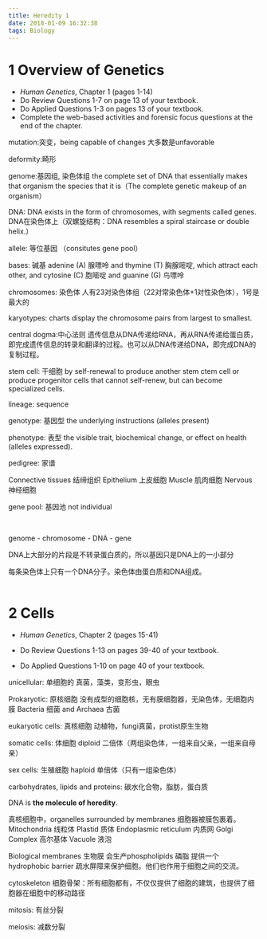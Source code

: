```yaml
---
title: Heredity 1
date: 2018-01-09 16:32:38
tags: Biology
---
```


# 1 Overview of Genetics

- *Human Genetics*, Chapter 1 (pages 1-14)
- Do Review Questions 1-7 on page 13 of your textbook.
- Do Applied Questions 1-3 on pages 13 of your textbook.
- Complete the web-based activities and forensic focus questions at the end of the chapter.

mutation:突变，being capable of changes 大多数是unfavorable

deformity:畸形

genome:基因组, 染色体组 the complete set of DNA that essentially makes that organism the species that it is（The complete genetic make­up of an organism）

DNA: DNA exists in the form of chromosomes, with segments called genes. DNA在染色体上（双螺旋结构：DNA resembles a spiral staircase or double helix.）

allele: 等位基因 （consitutes gene pool）

bases: 碱基 adenine (A) 腺嘌呤 and thymine (T) 胸腺嘧啶, which attract each other, and cytosine (C) 胞嘧啶 and guanine (G) 鸟嘌呤

chromosomes: 染色体 人有23对染色体组（22对常染色体+1对性染色体），1号是最大的

karyotypes: charts display the chromosome pairs from largest to smallest.

central dogma:中心法则 遗传信息从DNA传递给RNA，再从RNA传递给蛋白质，即完成遗传信息的转录和翻译的过程。也可以从DNA传递给DNA，即完成DNA的复制过程。

stem cell: 干细胞 by self-renewal to produce another stem ctem cell or produce progenitor cells that cannot self-renew, but can become specialized cells.

lineage: sequence

genotype: 基因型 the underlying instructions (alleles present)

phenotype: 表型 the visible trait, biochemical change, or effect on health (alleles expressed). 

pedigree: 家谱

Connective tissues 结缔组织 Epithelium 上皮细胞 Muscle 肌肉细胞 Nervous 神经细胞

gene pool: 基因池 not individual

​		

genome - chromosome - DNA - gene

DNA上大部分的片段是不转录蛋白质的，所以基因只是DNA上的一小部分

每条染色体上只有一个DNA分子。染色体由蛋白质和DNA组成。	
​	

# 2 Cells

- *Human Genetics*, Chapter 2 (pages 15-41)


- Do Review Questions 1-13 on pages 39-40 of your textbook.
- Do Applied Questions 1-10 on page 40 of your textbook.

unicellular: 单细胞的 真菌，藻类，变形虫，眼虫

Prokaryotic: 原核细胞 没有成型的细胞核，无有膜细胞器，无染色体，无细胞内膜 Bacteria 细菌 and Archaea 古菌

eukaryotic cells: 真核细胞 动植物，fungi真菌，protist原生生物

somatic cells: 体细胞 diploid 二倍体（两组染色体，一组来自父亲，一组来自母亲）

sex cells: 生殖细胞 haploid 单倍体（只有一组染色体）

carbohydrates, lipids and proteins: 碳水化合物，脂肪，蛋白质

DNA is **the molecule of heredity**.

真核细胞中，organelles surrounded by membranes 细胞器被膜包裹着。Mitochondria 线粒体 Plastid 质体 Endoplasmic reticulum 内质网 Golgi Complex 高尔基体 Vacuole 液泡

Biological membranes 生物膜 会生产phospholipids 磷脂 提供一个hydrophobic barrier 疏水屏障来保护细胞。他们也作用于细胞之间的交流。

cytoskeleton 细胞骨架：所有细胞都有，不仅仅提供了细胞的建筑，也提供了细胞器在细胞中的移动路径

mitosis: 有丝分裂

meiosis: 减数分裂